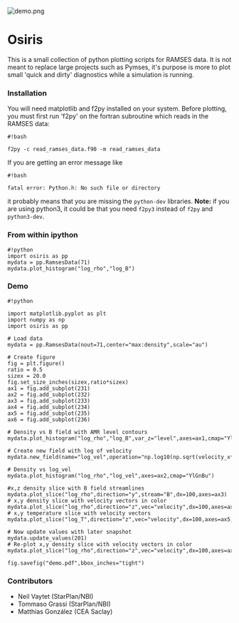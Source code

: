 ![demo.png](https://bitbucket.org/repo/jq5boX/images/1336351696-demo.png)
# Osiris #

This is a small collection of python plotting scripts for RAMSES data. It is not meant to replace large projects such as Pymses, it's purpose is more to plot small 'quick and dirty' diagnostics while a simulation is running.

### Installation ###

You will need matplotlib and f2py installed on your system.
Before plotting, you must first run 'f2py' on the fortran subroutine which reads in the RAMSES data:

```
#!bash

f2py -c read_ramses_data.f90 -m read_ramses_data
```
If you are getting an error message like 
```
#!bash

fatal error: Python.h: No such file or directory
```
it probably means that you are missing the `python-dev` libraries. **Note:** if you are using python3, it could be that you need `f2py3` instead of `f2py` and `python3-dev`.

### From within ipython ###

```
#!python
import osiris as pp
mydata = pp.RamsesData(71)
mydata.plot_histogram("log_rho","log_B")
```

### Demo ###


```
#!python

import matplotlib.pyplot as plt
import numpy as np
import osiris as pp

# Load data
mydata = pp.RamsesData(nout=71,center="max:density",scale="au")

# Create figure
fig = plt.figure()
ratio = 0.5
sizex = 20.0
fig.set_size_inches(sizex,ratio*sizex)
ax1 = fig.add_subplot(231)
ax2 = fig.add_subplot(232)
ax3 = fig.add_subplot(233)
ax4 = fig.add_subplot(234)
ax5 = fig.add_subplot(235)
ax6 = fig.add_subplot(236)

# Density vs B field with AMR level contours
mydata.plot_histogram("log_rho","log_B",var_z="level",axes=ax1,cmap="YlGnBu")

# Create new field with log of velocity
mydata.new_field(name="log_vel",operation="np.log10(np.sqrt(velocity_x**2+velocity_y**2+velocity_z**2))",unit="cm/s",label="log(Velocity)")

# Density vs log_vel
mydata.plot_histogram("log_rho","log_vel",axes=ax2,cmap="YlGnBu")

#x,z density slice with B field streamlines
mydata.plot_slice("log_rho",direction="y",stream="B",dx=100,axes=ax3)
# x,y density slice with velocity vectors in color
mydata.plot_slice("log_rho",direction="z",vec="velocity",dx=100,axes=ax4,vskip=4,vcmap="Greys")
# x,y temperature slice with velocity vectors
mydata.plot_slice("log_T",direction="z",vec="velocity",dx=100,axes=ax5,cmap="hot")

# Now update values with later snapshot
mydata.update_values(201)
# Re-plot x,y density slice with velocity vectors in color
mydata.plot_slice("log_rho",direction="z",vec="velocity",dx=100,axes=ax6)

fig.savefig("demo.pdf",bbox_inches="tight")
```


### Contributors ###

* Neil Vaytet (StarPlan/NBI)
* Tommaso Grassi (StarPlan/NBI)
* Matthias González (CEA Saclay)